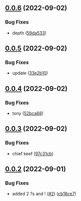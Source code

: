 ## [0.0.6](https://github.com/andreilg/crispy-bassoon/compare/v0.0.5...v0.0.6) (2022-09-02)


### Bug Fixes

* depth ([59da533](https://github.com/andreilg/crispy-bassoon/commit/59da533175b9ed5a9320f635409391177b0808c7))



## [0.0.5](https://github.com/andreilg/crispy-bassoon/compare/v0.0.4...v0.0.5) (2022-09-02)


### Bug Fixes

* update ([33e2b10](https://github.com/andreilg/crispy-bassoon/commit/33e2b10d9ede2af117ed5cee3ffaba5ed82e2945))



## [0.0.4](https://github.com/andreilg/crispy-bassoon/compare/v0.0.3...v0.0.4) (2022-09-02)


### Bug Fixes

* tony ([52bca68](https://github.com/andreilg/crispy-bassoon/commit/52bca6829479ec93a9d54fc7092abf7aad94c1d7))



## [0.0.3](https://github.com/andreilg/crispy-bassoon/compare/v0.0.2...v0.0.3) (2022-09-02)


### Bug Fixes

* chief keef ([97c31cb](https://github.com/andreilg/crispy-bassoon/commit/97c31cb18cbc2beb02f783367adaedfd87e729ed))



## [0.0.2](https://github.com/andreilg/crispy-bassoon/compare/cb18ce75249914b6efdee38250f2c9ba5fb2d48e...v0.0.2) (2022-09-01)


### Bug Fixes

* added 2 ?s and ! ([#2](https://github.com/andreilg/crispy-bassoon/issues/2)) ([cb18ce7](https://github.com/andreilg/crispy-bassoon/commit/cb18ce75249914b6efdee38250f2c9ba5fb2d48e))



